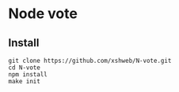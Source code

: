 Node vote
=========

Install
-------

    git clone https://github.com/xshweb/N-vote.git
    cd N-vote
    npm install
    make init
